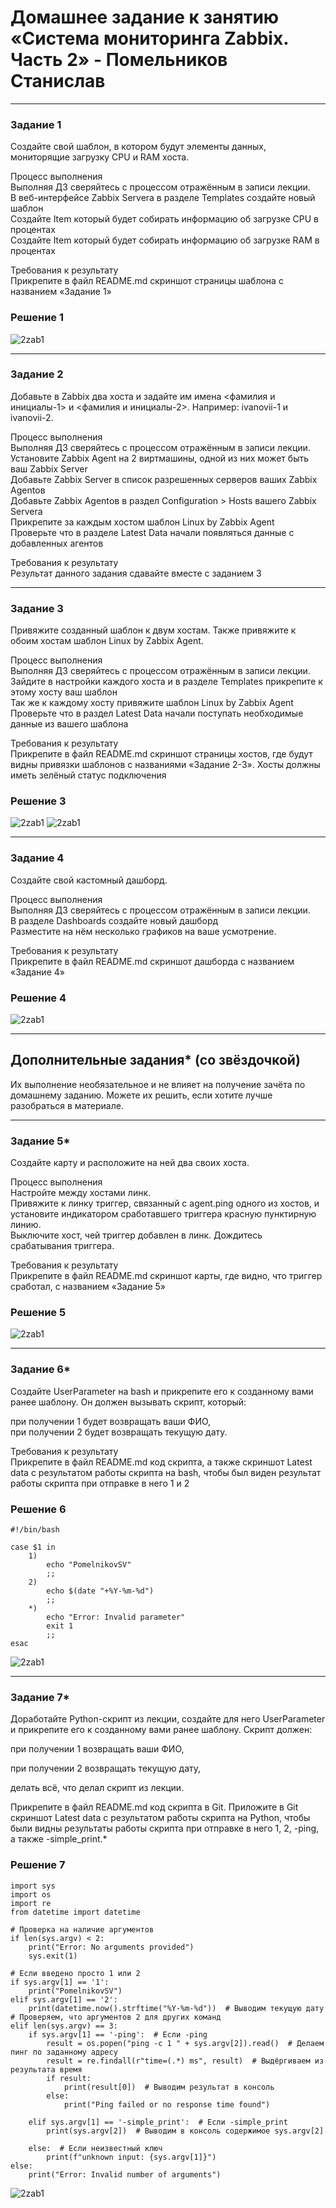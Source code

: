 # Домашнее задание к занятию «Система мониторинга Zabbix. Часть 2» - Помельников Станислав


---

### Задание 1

Создайте свой шаблон, в котором будут элементы данных, мониторящие загрузку CPU и RAM хоста.  

Процесс выполнения  
Выполняя ДЗ сверяйтесь с процессом отражённым в записи лекции.  
В веб-интерфейсе Zabbix Servera в разделе Templates создайте новый шаблон  
Создайте Item который будет собирать информацию об загрузке CPU в процентах  
Создайте Item который будет собирать информацию об загрузке RAM в процентах  

Требования к результату  
Прикрепите в файл README.md скриншот страницы шаблона с названием «Задание 1»  

### Решение 1
![2zab1](img/3zab1v3.jpg)

---

### Задание 2

Добавьте в Zabbix два хоста и задайте им имена <фамилия и инициалы-1> и <фамилия и инициалы-2>. Например: ivanovii-1 и ivanovii-2.  

Процесс выполнения  
Выполняя ДЗ сверяйтесь с процессом отражённым в записи лекции.  
Установите Zabbix Agent на 2 виртмашины, одной из них может быть ваш Zabbix Server  
Добавьте Zabbix Server в список разрешенных серверов ваших Zabbix Agentов  
Добавьте Zabbix Agentов в раздел Configuration > Hosts вашего Zabbix Servera  
Прикрепите за каждым хостом шаблон Linux by Zabbix Agent  
Проверьте что в разделе Latest Data начали появляться данные с добавленных агентов  

Требования к результату  
 Результат данного задания сдавайте вместе с заданием 3 

---

### Задание 3

Привяжите созданный шаблон к двум хостам. Также привяжите к обоим хостам шаблон Linux by Zabbix Agent.  
  
Процесс выполнения  
Выполняя ДЗ сверяйтесь с процессом отражённым в записи лекции.    
Зайдите в настройки каждого хоста и в разделе Templates прикрепите к этому хосту ваш шаблон  
Так же к каждому хосту привяжите шаблон Linux by Zabbix Agent  
Проверьте что в раздел Latest Data начали поступать необходимые данные из вашего шаблона  

Требования к результату  
 Прикрепите в файл README.md скриншот страницы хостов, где будут видны привязки шаблонов с названиями «Задание 2-3». Хосты должны иметь зелёный статус подключения  

### Решение 3
![2zab1](img/3zab21.jpg)
![2zab1](img/3zab22.jpg)

---

### Задание 4

Создайте свой кастомный дашборд.  

Процесс выполнения  
Выполняя ДЗ сверяйтесь с процессом отражённым в записи лекции.  
В разделе Dashboards создайте новый дашборд  
Разместите на нём несколько графиков на ваше усмотрение.  

Требования к результату  
 Прикрепите в файл README.md скриншот дашборда с названием «Задание 4»  
 
### Решение 4
![2zab1](img/3zab4v2.jpg)


---
## Дополнительные задания* (со звёздочкой)

Их выполнение необязательное и не влияет на получение зачёта по домашнему заданию. Можете их решить, если хотите лучше разобраться в материале.

---
### Задание 5*

Создайте карту и расположите на ней два своих хоста.  

Процесс выполнения  
Настройте между хостами линк.  
Привяжите к линку триггер, связанный с agent.ping одного из хостов, и установите индикатором сработавшего триггера красную пунктирную линию.  
Выключите хост, чей триггер добавлен в линк. Дождитесь срабатывания триггера.  

Требования к результату  
 Прикрепите в файл README.md скриншот карты, где видно, что триггер сработал, с названием «Задание 5»  

### Решение 5
![2zab1](img/3zab5.jpg)

---
### Задание 6*

Создайте UserParameter на bash и прикрепите его к созданному вами ранее шаблону. Он должен вызывать скрипт, который:  

при получении 1 будет возвращать ваши ФИО,  
при получении 2 будет возвращать текущую дату.  

Требования к результату  
 Прикрепите в файл README.md код скрипта, а также скриншот Latest data с результатом работы скрипта на bash, чтобы был виден результат работы скрипта при отправке в него 1 и 2  

### Решение 6

```
#!/bin/bash

case $1 in
    1)
        echo "PomelnikovSV"
        ;;
    2)
        echo $(date "+%Y-%m-%d")
        ;;
    *)
        echo "Error: Invalid parameter"
        exit 1
        ;;
esac

```

![2zab1](img/3zab6.jpg)

---
### Задание 7*

Доработайте Python-скрипт из лекции, создайте для него UserParameter и прикрепите его к созданному вами ранее шаблону. Скрипт должен:  

при получении 1 возвращать ваши ФИО,  

при получении 2 возвращать текущую дату,  

делать всё, что делал скрипт из лекции.  

 Прикрепите в файл README.md код скрипта в Git. Приложите в Git скриншот Latest data с результатом работы скрипта на Python, чтобы были видны результаты работы скрипта при отправке в него 1, 2, -ping, а также -simple_print.*  

### Решение 7

```
import sys
import os
import re
from datetime import datetime

# Проверка на наличие аргументов
if len(sys.argv) < 2:
    print("Error: No arguments provided")
    sys.exit(1)

# Если введено просто 1 или 2
if sys.argv[1] == '1':
    print("PomelnikovSV")
elif sys.argv[1] == '2':
    print(datetime.now().strftime("%Y-%m-%d"))  # Выводим текущую дату
# Проверяем, что аргументов 2 для других команд
elif len(sys.argv) == 3:
    if sys.argv[1] == '-ping':  # Если -ping
        result = os.popen("ping -c 1 " + sys.argv[2]).read()  # Делаем пинг по заданному адресу
        result = re.findall(r"time=(.*) ms", result)  # Выдёргиваем из результата время
        if result:
            print(result[0])  # Выводим результат в консоль
        else:
            print("Ping failed or no response time found")

    elif sys.argv[1] == '-simple_print':  # Если -simple_print
        print(sys.argv[2])  # Выводим в консоль содержимое sys.argv[2]

    else:  # Если неизвестный ключ
        print(f"unknown input: {sys.argv[1]}")
else:
    print("Error: Invalid number of arguments")
```

![2zab1](img/3zab7.jpg)
